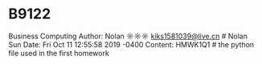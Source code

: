# B9122
Business Computing
Author: Nolan ☼☼☼ <kiks1581039@live.cn> # Nolan Sun
Date:   Fri Oct 11 12:55:58 2019 -0400
Content: HMWK1Q1 # the python file used in the first homework
